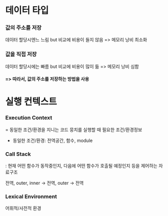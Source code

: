 # 데이터 타입

### 값의 주소를 저장

데이터 할당시엔느 느림 but 비교에 비용이 들지 않음 => 메모리 낭비 최소화

### 값을 직접 저장 

데이터 할당시에는 빠름 but 비교에 비용이 많이 듦 => 메모리 낭비 심함

#### => 따라서, 값의 주소를 저장하는 방법을 사용



# 실행 컨텍스트

### Execution Context

= 동일한 조건/환경을 지니는 코드 뭉치를 실행할 때 필요한 조건/환경정보

- 동일한 조건/환경: 전역공간, 함수, module



### Call Stack

: 현재 어떤 함수가 동작중인지, 다음에 어떤 함수가 호출될 예정인지 등을 제어하는 자료구조

전역, outer, inner -> 전역, outer -> 전역



### Lexical Environment

어휘적/사전적 환경